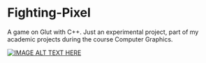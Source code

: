 # Fighting-Pixel
A game on Glut with C++. Just an experimental project, part of my academic projects during the course Computer Graphics.

[![IMAGE ALT TEXT HERE](http://img.youtube.com/vi/CYnrc-VkZtw/0.jpg)](http://www.youtube.com/watch?v=YOUTUBE_VIDEO_ID_HERE)